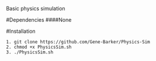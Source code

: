 Basic physics simulation

#Dependencies
####None

#Installation
```text
1. git clone https://github.com/Gene-Barker/Physics-Sim
2. chmod +x PhysicsSim.sh
3. ./PhysicsSim.sh
```
